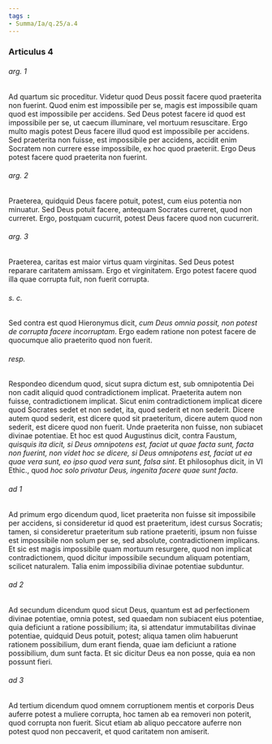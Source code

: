 ```yaml
---
tags : 
- Summa/Ia/q.25/a.4
---
```


### Articulus 4

###### arg. 1
Ad quartum sic proceditur. Videtur quod Deus possit facere quod praeterita non fuerint. Quod enim est impossibile per se, magis est impossibile quam quod est impossibile per accidens. Sed Deus potest facere id quod est impossibile per se, ut caecum illuminare, vel mortuum resuscitare. Ergo multo magis potest Deus facere illud quod est impossibile per accidens. Sed praeterita non fuisse, est impossibile per accidens, accidit enim Socratem non currere esse impossibile, ex hoc quod praeteriit. Ergo Deus potest facere quod praeterita non fuerint.

###### arg. 2
Praeterea, quidquid Deus facere potuit, potest, cum eius potentia non minuatur. Sed Deus potuit facere, antequam Socrates curreret, quod non curreret. Ergo, postquam cucurrit, potest Deus facere quod non cucurrerit.

###### arg. 3
Praeterea, caritas est maior virtus quam virginitas. Sed Deus potest reparare caritatem amissam. Ergo et virginitatem. Ergo potest facere quod illa quae corrupta fuit, non fuerit corrupta.

###### s. c.
Sed contra est quod Hieronymus dicit, *cum Deus omnia possit, non potest de corrupta facere incorruptam*. Ergo eadem ratione non potest facere de quocumque alio praeterito quod non fuerit.

###### resp.
Respondeo dicendum quod, sicut supra dictum est, sub omnipotentia Dei non cadit aliquid quod contradictionem implicat. Praeterita autem non fuisse, contradictionem implicat. Sicut enim contradictionem implicat dicere quod Socrates sedet et non sedet, ita, quod sederit et non sederit. Dicere autem quod sederit, est dicere quod sit praeteritum, dicere autem quod non sederit, est dicere quod non fuerit. Unde praeterita non fuisse, non subiacet divinae potentiae. Et hoc est quod Augustinus dicit, contra Faustum, *quisquis ita dicit, si Deus omnipotens est, faciat ut quae facta sunt, facta non fuerint, non videt hoc se dicere, si Deus omnipotens est, faciat ut ea quae vera sunt, eo ipso quod vera sunt, falsa sint*. Et philosophus dicit, in VI Ethic., quod *hoc solo privatur Deus, ingenita facere quae sunt facta*.

###### ad 1
Ad primum ergo dicendum quod, licet praeterita non fuisse sit impossibile per accidens, si consideretur id quod est praeteritum, idest cursus Socratis; tamen, si consideretur praeteritum sub ratione praeteriti, ipsum non fuisse est impossibile non solum per se, sed absolute, contradictionem implicans. Et sic est magis impossibile quam mortuum resurgere, quod non implicat contradictionem, quod dicitur impossibile secundum aliquam potentiam, scilicet naturalem. Talia enim impossibilia divinae potentiae subduntur.

###### ad 2
Ad secundum dicendum quod sicut Deus, quantum est ad perfectionem divinae potentiae, omnia potest, sed quaedam non subiacent eius potentiae, quia deficiunt a ratione possibilium; ita, si attendatur immutabilitas divinae potentiae, quidquid Deus potuit, potest; aliqua tamen olim habuerunt rationem possibilium, dum erant fienda, quae iam deficiunt a ratione possibilium, dum sunt facta. Et sic dicitur Deus ea non posse, quia ea non possunt fieri.

###### ad 3
Ad tertium dicendum quod omnem corruptionem mentis et corporis Deus auferre potest a muliere corrupta, hoc tamen ab ea removeri non poterit, quod corrupta non fuerit. Sicut etiam ab aliquo peccatore auferre non potest quod non peccaverit, et quod caritatem non amiserit.

